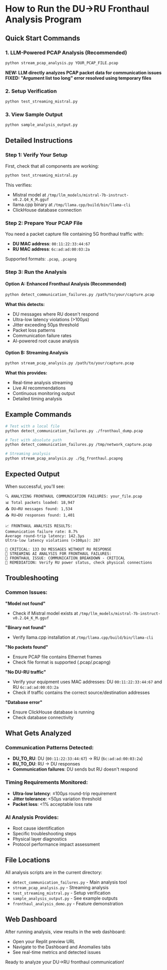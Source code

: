 # How to Run the DU->RU Fronthaul Analysis Program

## Quick Start Commands

### 1. LLM-Powered PCAP Analysis (Recommended)
```bash
python stream_pcap_analysis.py YOUR_PCAP_FILE.pcap
```
**NEW: LLM directly analyzes PCAP packet data for communication issues**
**FIXED: "Argument list too long" error resolved using temporary files**

### 2. Setup Verification
```bash
python test_streaming_mistral.py
```

### 3. View Sample Output
```bash
python sample_analysis_output.py
```

## Detailed Instructions

### Step 1: Verify Your Setup
First, check that all components are working:
```bash
python test_streaming_mistral.py
```

This verifies:
- Mistral model at `/tmp/llm_models/mistral-7b-instruct-v0.2.Q4_K_M.gguf`
- llama.cpp binary at `/tmp/llama.cpp/build/bin/llama-cli`
- ClickHouse database connection

### Step 2: Prepare Your PCAP File
You need a packet capture file containing 5G fronthaul traffic with:
- **DU MAC address**: `00:11:22:33:44:67`
- **RU MAC address**: `6c:ad:ad:00:03:2a`

Supported formats: `.pcap`, `.pcapng`

### Step 3: Run the Analysis

#### Option A: Enhanced Fronthaul Analysis (Recommended)
```bash
python detect_communication_failures.py /path/to/your/capture.pcap
```

**What this detects:**
- DU messages where RU doesn't respond
- Ultra-low latency violations (>100μs)
- Jitter exceeding 50μs threshold
- Packet loss patterns
- Communication failure rates
- AI-powered root cause analysis

#### Option B: Streaming Analysis
```bash
python stream_pcap_analysis.py /path/to/your/capture.pcap
```

**What this provides:**
- Real-time analysis streaming
- Live AI recommendations
- Continuous monitoring output
- Detailed timing analysis

## Example Commands

```bash
# Test with a local file
python detect_communication_failures.py ./fronthaul_dump.pcap

# Test with absolute path
python detect_communication_failures.py /tmp/network_capture.pcap

# Streaming analysis
python stream_pcap_analysis.py ./5g_fronthaul.pcapng
```

## Expected Output

When successful, you'll see:

```
🔍 ANALYZING FRONTHAUL COMMUNICATION FAILURES: your_file.pcap
📊 Total packets loaded: 18,947
📤 DU→RU messages found: 1,534
📥 RU→DU responses found: 1,401

📈 FRONTHAUL ANALYSIS RESULTS:
Communication failure rate: 8.7%
Average round-trip latency: 142.3μs
Ultra-low latency violations (>100μs): 287

🚨 CRITICAL: 133 DU MESSAGES WITHOUT RU RESPONSE
🤖 STREAMING AI ANALYSIS FOR FRONTHAUL FAILURES:
📡 FRONTHAUL ISSUE: COMMUNICATION_BREAKDOWN - CRITICAL
📡 REMEDIATION: Verify RU power status, check physical connections
```

## Troubleshooting

### Common Issues:

**"Model not found"**
- Check if Mistral model exists at `/tmp/llm_models/mistral-7b-instruct-v0.2.Q4_K_M.gguf`

**"Binary not found"** 
- Verify llama.cpp installation at `/tmp/llama.cpp/build/bin/llama-cli`

**"No packets found"**
- Ensure PCAP file contains Ethernet frames
- Check file format is supported (.pcap/.pcapng)

**"No DU-RU traffic"**
- Verify your equipment uses MAC addresses: DU `00:11:22:33:44:67` and RU `6c:ad:ad:00:03:2a`
- Check if traffic contains the correct source/destination addresses

**"Database error"**
- Ensure ClickHouse database is running
- Check database connectivity

## What Gets Analyzed

### Communication Patterns Detected:
- **DU_TO_RU**: DU (`00:11:22:33:44:67`) → RU (`6c:ad:ad:00:03:2a`)
- **RU_TO_DU**: RU → DU responses
- **Communication failures**: DU sends but RU doesn't respond

### Timing Requirements Monitored:
- **Ultra-low latency**: ≤100μs round-trip requirement
- **Jitter tolerance**: <50μs variation threshold  
- **Packet loss**: <1% acceptable loss rate

### AI Analysis Provides:
- Root cause identification
- Specific troubleshooting steps
- Physical layer diagnostics
- Protocol performance impact assessment

## File Locations

All analysis scripts are in the current directory:
- `detect_communication_failures.py` - Main analysis tool
- `stream_pcap_analysis.py` - Streaming analysis
- `test_streaming_mistral.py` - Setup verification
- `sample_analysis_output.py` - See example outputs
- `fronthaul_analysis_demo.py` - Feature demonstration

## Web Dashboard

After running analysis, view results in the web dashboard:
- Open your Replit preview URL
- Navigate to the Dashboard and Anomalies tabs
- See real-time metrics and detected issues

Ready to analyze your DU→RU fronthaul communication!